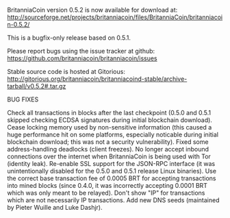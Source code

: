BritanniaCoin version 0.5.2 is now available for download at:
http://sourceforge.net/projects/britanniacoin/files/BritanniaCoin/britanniacoin-0.5.2/

This is a bugfix-only release based on 0.5.1.

Please report bugs using the issue tracker at github:
https://github.com/britanniacoin/britanniacoin/issues

Stable source code is hosted at Gitorious:
http://gitorious.org/britanniacoin/britanniacoind-stable/archive-tarball/v0.5.2#.tar.gz

BUG FIXES

Check all transactions in blocks after the last checkpoint (0.5.0 and 0.5.1 skipped checking ECDSA signatures during initial blockchain download).
Cease locking memory used by non-sensitive information (this caused a huge performance hit on some platforms, especially noticable during initial blockchain download; this was
not a security vulnerability).
Fixed some address-handling deadlocks (client freezes).
No longer accept inbound connections over the internet when BritanniaCoin is being used with Tor (identity leak).
Re-enable SSL support for the JSON-RPC interface (it was unintentionally disabled for the 0.5.0 and 0.5.1 release Linux binaries).
Use the correct base transaction fee of 0.0005 BRT for accepting transactions into mined blocks (since 0.4.0, it was incorrectly accepting 0.0001 BRT which was only meant to be relayed).
Don't show "IP" for transactions which are not necessarily IP transactions.
Add new DNS seeds (maintained by Pieter Wuille and Luke Dashjr).
